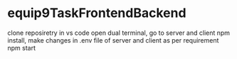 # equip9TaskFrontendBackend
clone reposiretry in vs code
open dual terminal,
go to server and client 
npm install,
make changes in .env file of server and client as per requirement
npm start
